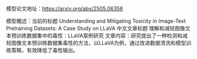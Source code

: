 模型论文地址：https://arxiv.org/abs/2505.06356

模型概述：当前的标题 Understanding and Mitigating Toxicity in Image-Text Pretraining Datasets: A Case Study on LLaVA
中文文章标题 理解和减轻图像文本预训练数据集中的毒性：LLaVA案例研究
文章内容：研究提出了一种检测和减轻图像文本预训练数据集毒性的方法，以LLaVA为例，通过改进数据清洗和模型训练策略，有效降低了毒性输出。
